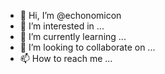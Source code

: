 - 👋 Hi, I’m @echonomicon
- 👀 I’m interested in ...
- 🌱 I’m currently learning ...
- 💞️ I’m looking to collaborate on ...
- 📫 How to reach me ...

<!---
echonomicon/echonomicon is a ✨ special ✨ repository because its `README.md` (this file) appears on your GitHub profile.
You can click the Preview link to take a look at your changes.
--->
